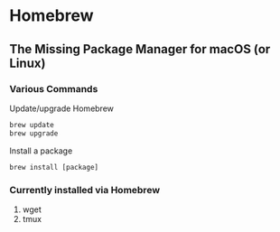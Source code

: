 # Homebrew
## The Missing Package Manager for macOS (or Linux)

### Various Commands
Update/upgrade Homebrew
``` zsh
brew update
brew upgrade
```

Install a package
``` shell
brew install [package]
```

### Currently installed via Homebrew
1. wget
2. tmux